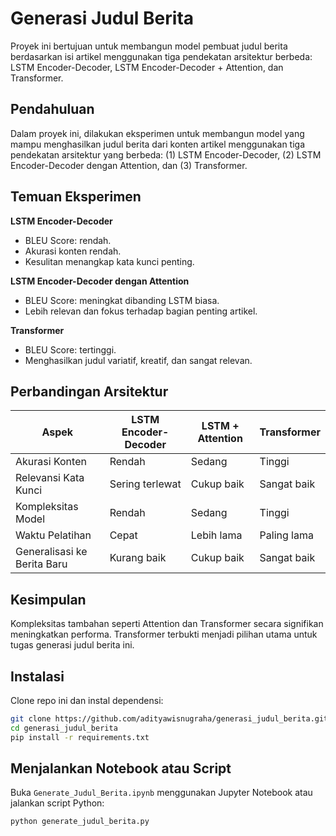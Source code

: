 
# Generasi Judul Berita

Proyek ini bertujuan untuk membangun model pembuat judul berita berdasarkan isi artikel menggunakan tiga pendekatan arsitektur berbeda: LSTM Encoder-Decoder, LSTM Encoder-Decoder + Attention, dan Transformer.

## Pendahuluan

Dalam proyek ini, dilakukan eksperimen untuk membangun model yang mampu menghasilkan judul berita dari konten artikel menggunakan tiga pendekatan arsitektur yang berbeda: (1) LSTM Encoder-Decoder, (2) LSTM Encoder-Decoder dengan Attention, dan (3) Transformer.

## Temuan Eksperimen

**LSTM Encoder-Decoder**
- BLEU Score: rendah.
- Akurasi konten rendah.
- Kesulitan menangkap kata kunci penting.

**LSTM Encoder-Decoder dengan Attention**
- BLEU Score: meningkat dibanding LSTM biasa.
- Lebih relevan dan fokus terhadap bagian penting artikel.

**Transformer**
- BLEU Score: tertinggi.
- Menghasilkan judul variatif, kreatif, dan sangat relevan.

## Perbandingan Arsitektur

| Aspek                    | LSTM Encoder-Decoder | LSTM + Attention | Transformer |
|---------------------------|-----------------------|------------------|-------------|
| Akurasi Konten            | Rendah                | Sedang           | Tinggi      |
| Relevansi Kata Kunci      | Sering terlewat        | Cukup baik       | Sangat baik |
| Kompleksitas Model        | Rendah                | Sedang           | Tinggi      |
| Waktu Pelatihan           | Cepat                 | Lebih lama       | Paling lama |
| Generalisasi ke Berita Baru| Kurang baik           | Cukup baik       | Sangat baik |

## Kesimpulan

Kompleksitas tambahan seperti Attention dan Transformer secara signifikan meningkatkan performa. Transformer terbukti menjadi pilihan utama untuk tugas generasi judul berita ini.

## Instalasi

Clone repo ini dan instal dependensi:

```bash
git clone https://github.com/adityawisnugraha/generasi_judul_berita.git
cd generasi_judul_berita
pip install -r requirements.txt
```

## Menjalankan Notebook atau Script

Buka `Generate_Judul_Berita.ipynb` menggunakan Jupyter Notebook atau jalankan script Python:

```bash
python generate_judul_berita.py
```

